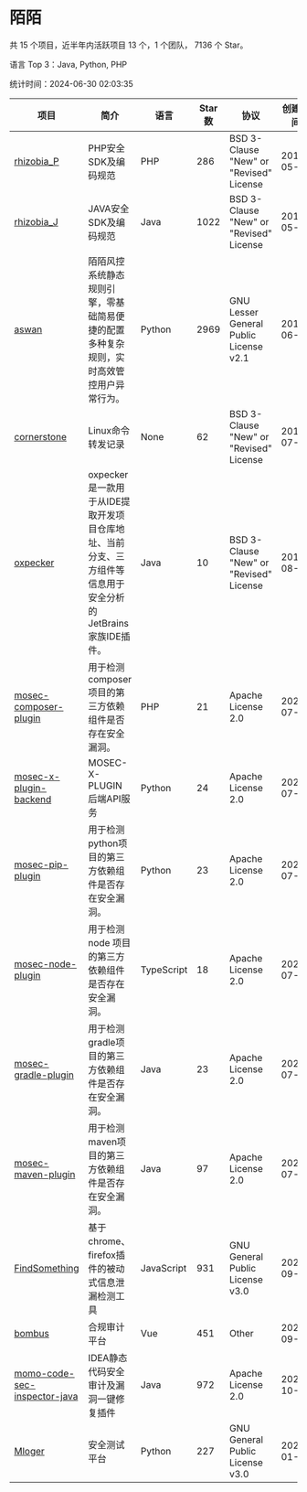 # 陌陌

共 15 个项目，近半年内活跃项目 13 个，1 个团队， 7136 个 Star。

语言 Top 3：Java, Python, PHP

统计时间：2024-06-30 02:03:35

| 项目 | 简介 | 语言 | Star 数 | 协议 | 创建时间 | 最后更新时间 |
| --- | --- | --- | --- | --- | --- | --- |
| [rhizobia_P](https://github.com/momosecurity/rhizobia_P) | PHP安全SDK及编码规范 | PHP | 286 | BSD 3-Clause "New" or "Revised" License | 2019-05-10 | 2024-05-17 |
| [rhizobia_J](https://github.com/momosecurity/rhizobia_J) | JAVA安全SDK及编码规范 | Java | 1022 | BSD 3-Clause "New" or "Revised" License | 2019-05-10 | 2024-06-26 |
| [aswan](https://github.com/momosecurity/aswan) | 陌陌风控系统静态规则引擎，零基础简易便捷的配置多种复杂规则，实时高效管控用户异常行为。 | Python | 2969 | GNU Lesser General Public License v2.1 | 2019-06-14 | 2024-06-28 |
| [cornerstone](https://github.com/momosecurity/cornerstone) | Linux命令转发记录 | None | 62 | BSD 3-Clause "New" or "Revised" License | 2019-07-15 | 2024-03-08 |
| [oxpecker](https://github.com/momosecurity/oxpecker) | oxpecker是一款用于从IDE提取开发项目仓库地址、当前分支、三方组件等信息用于安全分析的JetBrains家族IDE插件。 | Java | 10 | BSD 3-Clause "New" or "Revised" License | 2019-08-16 | 2024-02-20 |
| [mosec-composer-plugin](https://github.com/momosecurity/mosec-composer-plugin) | 用于检测composer项目的第三方依赖组件是否存在安全漏洞。 | PHP | 21 | Apache License 2.0 | 2020-07-29 | 2023-11-07 |
| [mosec-x-plugin-backend](https://github.com/momosecurity/mosec-x-plugin-backend) | MOSEC-X-PLUGIN 后端API服务 | Python | 24 | Apache License 2.0 | 2020-07-29 | 2024-03-26 |
| [mosec-pip-plugin](https://github.com/momosecurity/mosec-pip-plugin) | 用于检测python项目的第三方依赖组件是否存在安全漏洞。 | Python | 23 | Apache License 2.0 | 2020-07-29 | 2024-03-26 |
| [mosec-node-plugin](https://github.com/momosecurity/mosec-node-plugin) | 用于检测 node 项目的第三方依赖组件是否存在安全漏洞。 | TypeScript | 18 | Apache License 2.0 | 2020-07-29 | 2023-12-15 |
| [mosec-gradle-plugin](https://github.com/momosecurity/mosec-gradle-plugin) | 用于检测gradle项目的第三方依赖组件是否存在安全漏洞。 | Java | 23 | Apache License 2.0 | 2020-07-29 | 2024-03-31 |
| [mosec-maven-plugin](https://github.com/momosecurity/mosec-maven-plugin) | 用于检测maven项目的第三方依赖组件是否存在安全漏洞。 | Java | 97 | Apache License 2.0 | 2020-07-29 | 2024-06-24 |
| [FindSomething](https://github.com/momosecurity/FindSomething) | 基于chrome、firefox插件的被动式信息泄漏检测工具 | JavaScript | 931 | GNU General Public License v3.0 | 2020-09-12 | 2024-06-28 |
| [bombus](https://github.com/momosecurity/bombus) | 合规审计平台 | Vue | 451 | Other | 2020-09-18 | 2024-06-26 |
| [momo-code-sec-inspector-java](https://github.com/momosecurity/momo-code-sec-inspector-java) | IDEA静态代码安全审计及漏洞一键修复插件 | Java | 972 | Apache License 2.0 | 2020-10-09 | 2024-06-28 |
| [Mloger](https://github.com/momosecurity/Mloger) | 安全测试平台 | Python | 227 | GNU General Public License v3.0 | 2022-01-04 | 2024-05-10 |
